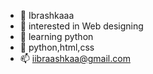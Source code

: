 - 👋 Ibrashkaaa
- 👀 interested in Web designing
- 🌱 learning python
- 💞️ python,html,css
- 📫 iibraashkaa@gmail.com 
